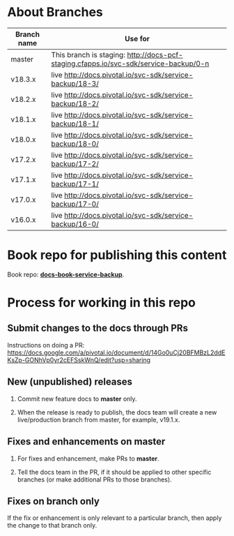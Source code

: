 
# About Branches

| Branch name     | Use for|
|-----------------| ------|
| master          | This branch is staging: http://docs-pcf-staging.cfapps.io/svc-sdk/service-backup/0-n |
| v18.3.x         | live http://docs.pivotal.io/svc-sdk/service-backup/18-3/ |
| v18.2.x         | live http://docs.pivotal.io/svc-sdk/service-backup/18-2/ |
| v18.1.x         | live http://docs.pivotal.io/svc-sdk/service-backup/18-1/ |
| v18.0.x         | live http://docs.pivotal.io/svc-sdk/service-backup/18-0/ |
| v17.2.x         | live http://docs.pivotal.io/svc-sdk/service-backup/17-2/ |
| v17.1.x         | live http://docs.pivotal.io/svc-sdk/service-backup/17-1/ |
| v17.0.x         | live http://docs.pivotal.io/svc-sdk/service-backup/17-0/ | 
| v16.0.x         | live http://docs.pivotal.io/svc-sdk/service-backup/16-0/ | 

# Book repo for publishing this content

Book repo: [**docs-book-service-backup**](https://github.com/pivotal-cf/docs-book-service-backup/).

# Process for working in this repo

## Submit changes to the docs through PRs

Instructions on doing a PR: https://docs.google.com/a/pivotal.io/document/d/14Go0uCj20BFMBzL2ddEKsZp-GONhVp0yr2cEFSskWnQ/edit?usp=sharing

## New (unpublished) releases

1. Commit new feature docs to **master** only.

2. When the release is ready to publish, the docs team will create a new live/production branch from master, for example, v19.1.x.

## Fixes and enhancements on master

1. For fixes and enhancement, make PRs to **master**.

2. Tell the docs team in the PR, if it should be applied to other specific branches (or make additional PRs to those branches).

## Fixes on branch only

If the fix or enhancement is only relevant to a particular branch, then apply the change to that branch only.

